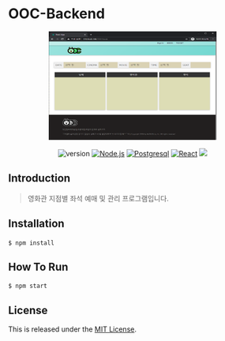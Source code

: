 OOC-Backend
===============================


<p align="center">
    <img width="340" height="220" src="https://github.com/AnOldStory/OOC-Frontend/blob/master/readme/example.png?raw=true">
</p>


<p align="center">
    <img src="https://img.shields.io/badge/version-v1.0.0-orange" alt="version"/>
    <a href="https://nodejs.org/ko"><img src="https://img.shields.io/badge/Server-Node.js-green.svg" alt="Node.js"></a>
    <a href="https://www.postgresql.org"><img src="https://img.shields.io/badge/Database-Postgresql-blue.svg" alt="Postgresql"></a>
    <a href="https://reactjs.org/"><img src="https://img.shields.io/badge/FrontEnd-React-9cf.svg" alt="React"></a>
    <img src="https://img.shields.io/badge/lecture-%EB%8D%B0%EC%9D%B4%ED%84%B0%EB%B2%A0%EC%9D%B4%EC%8A%A4(CSE3010)%202019-blueviolet">
</p>
 
Introduction
------------
> 영화관 지점별 좌석 예매 및 관리 프로그램입니다. 

Installation
------------
~~~
$ npm install
~~~

How To Run
----------
~~~
$ npm start
~~~

## License

This is released under the [MIT License](https://opensource.org/licenses/MIT).
